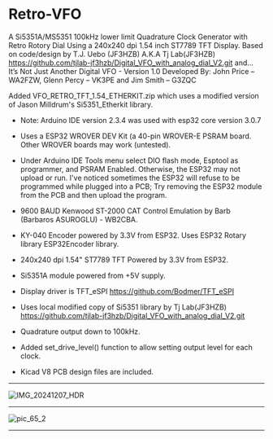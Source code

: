 # Retro-VFO
A Si5351A/MS5351 100kHz lower limit Quadrature Clock Generator with Retro Rotory Dial Using a 240x240 dpi 1.54 inch ST7789 TFT Display.
Based on code/design by T.J. Uebo (JF3HZB) A.K.A Tj Lab(JF3HZB)  https://github.com/tjlab-jf3hzb/Digital_VFO_with_analog_dial_V2.git
and...
It’s Not Just Another Digital VFO - Version 1.0 Developed By: John Price – WA2FZW, Glenn Percy – VK3PE and Jim Smith – G3ZQC

Added VFO_RETRO_TFT_1.54_ETHERKIT.zip which uses a modified version of Jason Milldrum's Si5351_Etherkit library.
     
 *    Note: Arduino IDE version 2.3.4 was used with esp32 core version 3.0.7
 
 *    Uses a ESP32 WROVER DEV Kit (a 40-pin WROVER-E PSRAM board. Other WROVER boards may work (untested).
     
 *    Under Arduino IDE Tools menu select DIO flash mode, Esptool as programmer, and PSRAM Enabled. Otherwise, the ESP32 may not upload or run.
      I've noticed sometimes the ESP32 will refuse to be programmed while plugged into a PCB; Try removing the ESP32 module
      from the PCB and then upload the program.
   
 *    9600 BAUD Kenwood ST-2000 CAT Control Emulation by Barb (Barbaros ASUROGLU) - WB2CBA.
 *    KY-040 Encoder powered by 3.3V from ESP32. Uses ESP32 Rotary library ESP32Encoder library.
 *    240x240 dpi 1.54" ST7789 TFT Powered by 3.3V from ESP32.
 *    Si5351A module powered from +5V supply.
 *    Display driver is TFT_eSPI  https://github.com/Bodmer/TFT_eSPI
 *    Uses local modified copy of Si5351 library by Tj Lab(JF3HZB) https://github.com/tjlab-jf3hzb/Digital_VFO_with_analog_dial_V2.git
 *    Quadrature output down to 100kHz.
 *    Added set_drive_level() function to allow setting output level for each clock.
 *    Kicad V8 PCB design files are included.
***
![IMG_20241207_HDR](https://github.com/user-attachments/assets/58c91bbc-8729-42d1-ac4e-7053147a2246)
***
![pic_65_2](https://github.com/user-attachments/assets/c770457f-f190-4c7f-9e9f-50a07137bf31)
***
